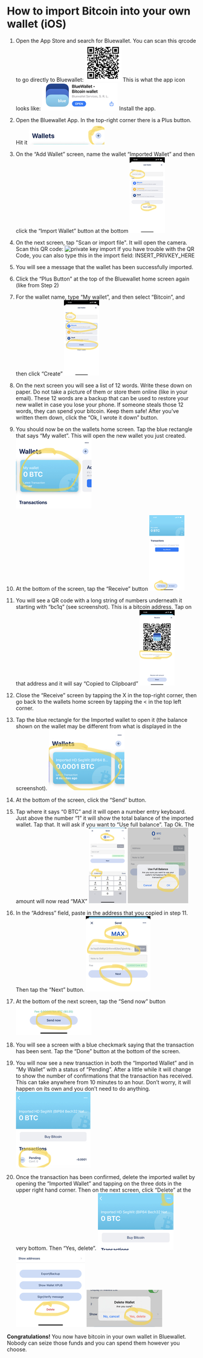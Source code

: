 # How to import Bitcoin into your own wallet (iOS)
<!-- ID FOR DISTRIBUTION -->

1. Open the App Store and search for Bluewallet. 
You can scan this qrcode to go directly to Bluewallet: 
![](images/qrcodeb-bw-ios.png)
This is what the app icon looks like:
![](images/appstore.jpeg)
Install the app. 

2. Open the Bluewallet App. In the top-right corner there is a Plus button. Hit it 
![](images/wallet-plus.jpeg)

3. On the “Add Wallet” screen, name the wallet “Imported Wallet” and then click the “Import Wallet” button at the bottom
![](images/import-wallet-dialog.jpeg)

4. On the next screen, tap "Scan or import file". It will open the camera. Scan this QR code:
![private key import](privkey-qr.png)
If you have trouble with the QR Code, you can also type this in the import field:
INSERT_PRIVKEY_HERE

5. You will see a message that the wallet has been successfully imported.
6. Click the “Plus Button” at the top of the Bluewallet home screen again (like from Step 2)
7. For the wallet name, type “My wallet”, and then select “Bitcoin”, and then click “Create”
![](images/mywallet-create.jpeg)
8. On the next screen you will see a list of 12 words. Write these down on paper. Do not take a picture of them or store them online (like in your email). These 12 words are a backup that can be used to restore your new wallet in case you lose your phone. If someone steals those 12 words, they can spend your bitcoin. Keep them safe! After you’ve written them down, click the “Ok, I wrote it down” button.
9. You should now be on the wallets home screen. Tap the blue rectangle that says “My wallet”. This will open the new wallet you just created.
![](images/mywallet-select.jpeg)
10. At the bottom of the screen, tap the “Receive” button
![](images/recieve-button.jpeg)
11. You will see a QR code with a long string of numbers underneath it starting with “bc1q” (see screenshot). This is a bitcoin address. Tap on that address and it will say “Copied to Clipboard”
![](images/select-address.jpeg)
12. Close the “Receive” screen by tapping the X in the top-right corner, then go back to the wallets home screen by tapping the < in the top left corner.
13. Tap the blue rectangle for the Imported wallet to open it (the balance shown on the wallet may be different from what is displayed in the screenshot).
![](images/select-import.jpeg)
14. At the bottom of the screen, click the “Send” button.
15. Tap where it says “0 BTC” and it will open a number entry keyboard. Just above the number “1” it will show the total balance of the imported wallet. Tap that. It will ask if you want to “Use full balance”. Tap Ok. The amount will now read “MAX”
![](images/amount-select.jpeg) ![](images/full-balance-confirm.jpeg)
16. In the “Address” field, paste in the address that you copied in step 11. Then tap the “Next” button.
![](images/send-all-filled.jpeg)
17. At the bottom of the next screen, tap the “Send now” button
![](images/send-now.jpeg)
18. You will see a screen with a blue checkmark saying that the transaction has been sent. Tap the “Done” button at the bottom of the screen.
19. You will now see a new transaction in both the “Imported Wallet” and in “My Wallet” with a status of  “Pending”. After a little while it will change to show the number of confirmations that the transaction has received. This can take anywhere from 10 minutes to an hour. Don’t worry, it will happen on its own and you don’t need to do anything.
![](images/pending-tx.jpeg)
20. Once the transaction has been confirmed, delete the imported wallet by opening the “Imported Wallet” and tapping on the three dots in the upper right hand corner. Then on the next screen, click “Delete” at the very bottom. Then “Yes, delete”.
![](images/wallet%20settings.jpeg) ![](images/delete-wallet.jpeg) ![](images/delete-confirm.jpeg)

**Congratulations!** You now have bitcoin in your own wallet in Bluewallet. Nobody can seize those funds and you can spend them however you choose. 

